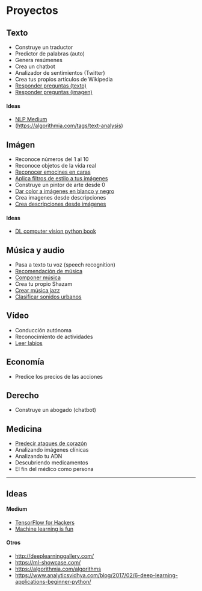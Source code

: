# Proyectos

## Texto
 * Construye un traductor
 * Predictor de palabras (auto)
 * Genera resúmenes
 * Crea un chatbot
 * Analizador de sentimientos (Twitter)
 * Crea tus propios artículos de Wikipedia
 * [Responder preguntas (texto)](https://github.com/vinhkhuc/MemN2N-babi-python)
 * [Responder preguntas (imagen)](https://github.com/abhshkdz/neural-vqa)

#### Ideas
* [NLP Medium](https://codeburst.io/nlp-fundamental-where-humans-team-up-with-machines-to-help-it-speak-ac8c6dbaba88)
* (https://algorithmia.com/tags/text-analysis)

## Imágen
* Reconoce números del 1 al 10
* Reconoce objetos de la vida real
* [Reconocer emocines en caras](https://github.com/oarriaga/face_classification)
* [Aplica filtros de estilo a tus imágenes](https://github.com/jcjohnson/neural-style)
* Construye un pintor de arte desde 0
* [Dar color a imágenes en blanco y negro](https://github.com/pavelgonchar/colornet)
* Crea imagenes desde descripciones
* [Crea descripciones desde imágenes](https://github.com/karpathy/neuraltalk2)
 
#### Ideas
* [DL computer vision python book](https://www.pyimagesearch.com/deep-learning-computer-vision-python-book/)

## Música y audio
* Pasa a texto tu voz (speech recognition)
* [Recomendación de música](https://towardsdatascience.com/using-word2vec-for-music-recommendations-bb9649ac2484)
* [Componer música](http://www.hexahedria.com/2015/08/03/composing-music-with-recurrent-neural-networks/)
* Crea tu propio Shazam
* [Crear música jazz](https://deepjazz.io/)
* [Clasificar sonidos urbanos](https://github.com/aqibsaeed/Urban-Sound-Classification)

## Vídeo
 * Conducción autónoma
 * Reconocimiento de actividades
 * [Leer labios](https://github.com/astorfi/lip-reading-deeplearning)

## Economía
* Predice los precios de las acciones
 
## Derecho
* Construye un abogado (chatbot)
    
## Medicina
* [Predecir ataques de corazón](https://github.com/jisaacso/DeepHeart)
* Analizando imágenes clínicas
* Analizando tu ADN
* Descubriendo medicamentos
* El fin del médico como persona
 
---
 
## Ideas

#### Medium
 * [TensorFlow for Hackers](https://medium.com/@curiousily)
 * [Machine learning is fun](https://medium.com/@ageitgey)

#### Otros
* http://deeplearninggallery.com/
* https://ml-showcase.com/
* https://algorithmia.com/algorithms
* https://www.analyticsvidhya.com/blog/2017/02/6-deep-learning-applications-beginner-python/
